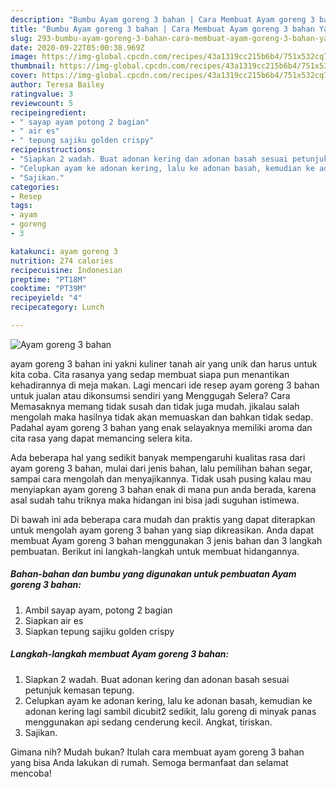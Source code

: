 ```yaml
---
description: "Bumbu Ayam goreng 3 bahan | Cara Membuat Ayam goreng 3 bahan Yang Mudah Dan Praktis"
title: "Bumbu Ayam goreng 3 bahan | Cara Membuat Ayam goreng 3 bahan Yang Mudah Dan Praktis"
slug: 293-bumbu-ayam-goreng-3-bahan-cara-membuat-ayam-goreng-3-bahan-yang-mudah-dan-praktis
date: 2020-09-22T05:00:38.969Z
image: https://img-global.cpcdn.com/recipes/43a1319cc215b6b4/751x532cq70/ayam-goreng-3-bahan-foto-resep-utama.jpg
thumbnail: https://img-global.cpcdn.com/recipes/43a1319cc215b6b4/751x532cq70/ayam-goreng-3-bahan-foto-resep-utama.jpg
cover: https://img-global.cpcdn.com/recipes/43a1319cc215b6b4/751x532cq70/ayam-goreng-3-bahan-foto-resep-utama.jpg
author: Teresa Bailey
ratingvalue: 3
reviewcount: 5
recipeingredient:
- " sayap ayam potong 2 bagian"
- " air es"
- " tepung sajiku golden crispy"
recipeinstructions:
- "Siapkan 2 wadah. Buat adonan kering dan adonan basah sesuai petunjuk kemasan tepung."
- "Celupkan ayam ke adonan kering, lalu ke adonan basah, kemudian ke adonan kering lagi sambil dicubit2 sedikit, lalu goreng di minyak panas menggunakan api sedang cenderung kecil. Angkat, tiriskan."
- "Sajikan."
categories:
- Resep
tags:
- ayam
- goreng
- 3

katakunci: ayam goreng 3 
nutrition: 274 calories
recipecuisine: Indonesian
preptime: "PT18M"
cooktime: "PT39M"
recipeyield: "4"
recipecategory: Lunch

---
```



![Ayam goreng 3 bahan](https://img-global.cpcdn.com/recipes/43a1319cc215b6b4/751x532cq70/ayam-goreng-3-bahan-foto-resep-utama.jpg)


ayam goreng 3 bahan ini yakni kuliner tanah air yang unik dan harus untuk kita coba. Cita rasanya yang sedap membuat siapa pun menantikan kehadirannya di meja makan.
Lagi mencari ide resep ayam goreng 3 bahan untuk jualan atau dikonsumsi sendiri yang Menggugah Selera? Cara Memasaknya memang tidak susah dan tidak juga mudah. jikalau salah mengolah maka hasilnya tidak akan memuaskan dan bahkan tidak sedap. Padahal ayam goreng 3 bahan yang enak selayaknya memiliki aroma dan cita rasa yang dapat memancing selera kita.

Ada beberapa hal yang sedikit banyak mempengaruhi kualitas rasa dari ayam goreng 3 bahan, mulai dari jenis bahan, lalu pemilihan bahan segar, sampai cara mengolah dan menyajikannya. Tidak usah pusing kalau mau menyiapkan ayam goreng 3 bahan enak di mana pun anda berada, karena asal sudah tahu triknya maka hidangan ini bisa jadi suguhan istimewa.




Di bawah ini ada beberapa cara mudah dan praktis yang dapat diterapkan untuk mengolah ayam goreng 3 bahan yang siap dikreasikan. Anda dapat membuat Ayam goreng 3 bahan menggunakan 3 jenis bahan dan 3 langkah pembuatan. Berikut ini langkah-langkah untuk membuat hidangannya.

<!--inarticleads1-->

##### Bahan-bahan dan bumbu yang digunakan untuk pembuatan Ayam goreng 3 bahan:

1. Ambil  sayap ayam, potong 2 bagian
1. Siapkan  air es
1. Siapkan  tepung sajiku golden crispy




<!--inarticleads2-->

##### Langkah-langkah membuat Ayam goreng 3 bahan:

1. Siapkan 2 wadah. Buat adonan kering dan adonan basah sesuai petunjuk kemasan tepung.
1. Celupkan ayam ke adonan kering, lalu ke adonan basah, kemudian ke adonan kering lagi sambil dicubit2 sedikit, lalu goreng di minyak panas menggunakan api sedang cenderung kecil. Angkat, tiriskan.
1. Sajikan.




Gimana nih? Mudah bukan? Itulah cara membuat ayam goreng 3 bahan yang bisa Anda lakukan di rumah. Semoga bermanfaat dan selamat mencoba!
